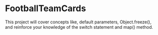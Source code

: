 # FootballTeamCards
This project will cover concepts like, default parameters, Object.freeze(), and reinforce your knowledge of the switch statement and map() method.
